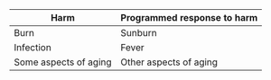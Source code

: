 
| Harm                  | Programmed response to harm |
| --------------------- | --------------------------- |
| Burn                  | Sunburn                     |
| Infection             | Fever                       |
| Some aspects of aging | Other aspects of aging      |
